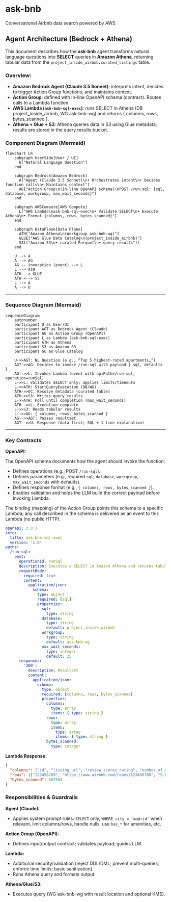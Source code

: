 # ask-bnb
Conversational Airbnb data search powered by AWS


## Agent Architecture (Bedrock + Athena)

This document describes how the **ask-bnb** agent transforms natural language questions into **SELECT** queries in **Amazon Athena**, returning tabular data from the `project_inside_airbnb.curated_listings` table.


### Overview:
- **Amazon Bedrock Agent (Claude 3.5 Sonnet)**: interprets intent, decides to trigger Action Group functions, and maintains context.
- **Action Group**: defined with In-line OpenAPI schema (contract). Routes calls to a Lambda function.
- **AWS Lambda (`ask-bnb-sql-exec`)**: runs SELECT in Athena (DB project_inside_airbnb, WG ask-bnb-wg) and returns { columns, rows, bytes_scanned }.
- **Athena + Glue + S3**: Athena queries data in S3 using Glue metadata; results are stored in the query results bucket.


### Component Diagram (Mermaid)

```mermaid
flowchart LR
    subgraph UserSide[User / UI]
      U["Natural Language Question"]
    end

    subgraph Bedrock[Amazon Bedrock]
      A["Agent (Claude 3.5 Sonnet)\n• Orchestrates intent\n• Decides function calls\n• Maintains context"]
      AG["Action Group\n(In-line OpenAPI schema)\nPOST /run-sql: {sql, database, workgroup, max_wait_seconds}"]
    end

    subgraph AWSCompute[AWS Compute]
      L["AWS Lambda\nask-bnb-sql-exec\n• Validate SELECT\n• Execute Athena\n• Format {columns, rows, bytes_scanned}"]
    end

    subgraph DataPlane[Data Plane]
      ATH["Amazon Athena\n(Workgroup ask-bnb-wg)"]
      GLUE["AWS Glue Data Catalog\n(project_inside_airbnb)"]
      S3[("Amazon S3\n• curated Parquet\n• query results")]
    end

    U --> A
    A --> AG
    AG -- invocation (event) --> L
    L --> ATH
    ATH --> GLUE
    ATH <--> S3
    L --> A
    A --> U
```

---

### Sequence Diagram (Mermaid)

```mermaid
sequenceDiagram
    autonumber
    participant U as User/UI
    participant AGT as Bedrock Agent (Claude)
    participant AG as Action Group (OpenAPI)
    participant L as Lambda (ask-bnb-sql-exec)
    participant ATH as Athena
    participant S3 as Amazon S3
    participant GC as Glue Catalog

    U->>AGT: NL Question (e.g., “Top 5 highest-rated apartments…”) 
    AGT->>AG: Decides to invoke /run-sql with payload { sql, defaults }
    AG-->>L: Invokes Lambda (event with apiPath=/run-sql, operation=runSql)
    L->>L: Validates SELECT only; applies limits/timeouts
    L->>ATH: StartQueryExecution (DB/WG)
    ATH->>GC: Resolve metadata (curated table)
    ATH->>S3: Writes query results
    L->>ATH: Poll until completion (max_wait_seconds)
    ATH-->>L: Execution complete
    L->>S3: Reads tabular results
    L-->>AG: { columns, rows, bytes_scanned }
    AG-->>AGT: Passes resultset
    AGT-->>U: Response (data first; SQL + 1-line explanation)
```

---

### Key Contracts

**OpenAPI:**

The OpenAPI schema documents how the agent should invoke the function:
- Defines operations (e.g., POST `/run-sql`).
- Defines parameters (e.g., required `sql`; `database`, `workgroup`, `max_wait_seconds` with defaults).
- Defines response format (e.g., `{ columns, rows, bytes_scanned }`).
- Enables validation and helps the LLM build the correct payload before invoking Lambda.

The binding (mapping) of the Action Group points this schema to a specific Lambda; any call described in the schema is delivered as an event to this Lambda (no public HTTP).

```yaml
openapi: 3.0.1
info:
  title: ask-bnb-sql-exec
  version: '1.0'
paths:
  /run-sql:
    post:
      operationId: runSql
      description: Executes a SELECT in Amazon Athena and returns tabular rows.
      requestBody:
        required: true
        content:
          application/json:
            schema:
              type: object
              required: [sql]
              properties:
                sql:
                  type: string
                database:
                  type: string
                  default: project_inside_airbnb
                workgroup:
                  type: string
                  default: ask-bnb-wg
                max_wait_seconds:
                  type: integer
                  default: 25
      responses:
        '200':
          description: Resultset
          content:
            application/json:
              schema:
                type: object
                required: [columns, rows, bytes_scanned]
                properties:
                  columns:
                    type: array
                    items: { type: string }
                  rows:
                    type: array
                    items:
                      type: array
                      items: { type: string }
                  bytes_scanned:
                    type: integer
```

**Lambda Response:**

```json
{
  "columns": ["id", "listing_url", "review_scores_rating", "number_of_reviews", "price", "bedrooms", "bathrooms", "accommodates"],
  "rows": [["123456789", "https://www.airbnb.com/rooms/123456789", "5.0", "142", "54.0", "1", "1", "2"], ...],
  "bytes_scanned": 667584
}
```

### Responsibilities & Guardrails

**Agent (Claude):**
- Applies system prompt rules: `SELECT` only, `WHERE city = 'madrid'` when relevant, limit columns/rows, handle nulls, use `has_*` for amenities, etc.

**Action Group (OpenAPI):**
- Defines input/output contract; validates payload; guides LLM.

**Lambda:**
- Additional security/validation (reject DDL/DML; prevent multi-queries; enforce time limits; basic sanitization).
- Runs Athena query and formats output.

**Athena/Glue/S3**:
- Executes query (WG ask-bnb-wg with result location and optional KMS).
